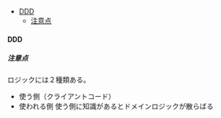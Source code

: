 <!-- TOC -->

- [DDD](#DDD)
    - [注意点](#注意点) 

<!-- /TOC -->

#### DDD



##### 注意点
ロジックには２種類ある。
- 使う側（クライアントコード）
- 使われる側
使う側に知識があるとドメインロジックが散らばる